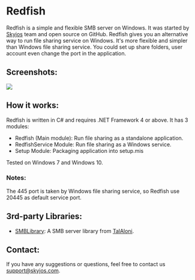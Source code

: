 # Redfish

Redfish is a simple and flexible SMB server on Windows. It was started by [Skyjos](https://www.skyjos.com) team and open source on GitHub. Redfish gives you an alternative way to run file sharing service on Windows. It's more flexible and simpler than Windows file sharing service. You could set up share folders, user account even change the port in the application.

## Screenshots:
![](https://github.com/skyjos-com/Redfish/blob/master/screenshot_1.PNG)

## How it works:

Redfish is written in C# and requires .NET Framework 4 or above. It has 3 modules:
* Redfish (Main module): Run file sharing as a standalone application. 
* RedfishService Module: Run file sharing as a Windows service.
* Setup Module: Packaging application into setup.mis

Tested on Windows 7 and Windows 10.

### Notes:

The 445 port is taken by Windows file sharing service, so Redfish use 20445 as default service port.

## 3rd-party Libraries:

* [SMBLibrary](https://github.com/TalAloni/SMBLibrary): A SMB server library from [TalAloni](https://github.com/TalAloni).

## Contact:

If you have any suggestions or questions, feel free to contact us [support@skyjos.com](support@skyjos.com).
